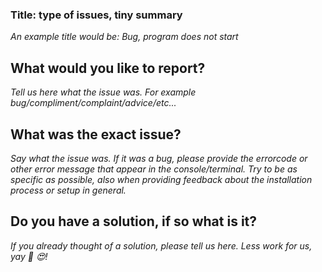 ### Title: type of issues, tiny summary
*An example title would be: Bug, program does not start*

## **What would you like to report?**
*Tell us here what the issue was. For example bug/compliment/complaint/advice/etc...*


## **What was the exact issue?**
*Say what the issue was. If it was a bug, please provide the errorcode or other error message that appear in the console/terminal.
Try to be as specific as possible, also when providing feedback about the installation process or setup in general.*


## **Do you have a solution, if so what is it?**
*If you already thought of a solution, please tell us here. Less work for us, yay 🎊 😍!*